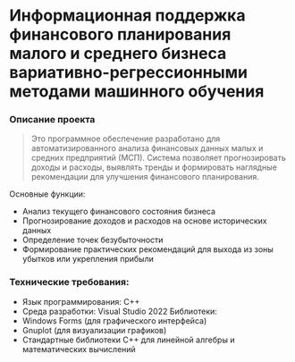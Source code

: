 # Информационная поддержка финансового планирования малого и среднего бизнеса вариативно-регрессионными методами машинного обучения
### Описание проекта
>Это программное обеспечение разработано для автоматизированного анализа финансовых данных малых и средних предприятий (МСП). Система позволяет прогнозировать доходы и расходы, выявлять тренды и формировать наглядные рекомендации для улучшения финансового планирования.  

Основные функции:
- Анализ текущего финансового состояния бизнеса
- Прогнозирование доходов и расходов на основе исторических данных
- Определение точек безубыточности
- Формирование практических рекомендаций для выхода из зоны убытков или укрепления прибыли
### Технические требования:
- Язык программирования: C++
- Среда разработки: Visual Studio 2022
Библиотеки:
- Windows Forms (для графического интерфейса)
- Gnuplot (для визуализации графиков)
- Стандартные библиотеки C++ для линейной алгебры и математических вычислений
